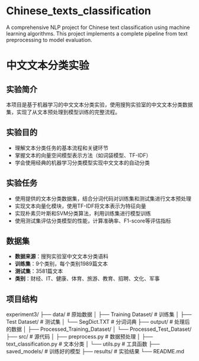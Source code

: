 # Chinese_texts_classification
A comprehensive NLP project for Chinese text classification using machine learning algorithms. This project implements a complete pipeline from text preprocessing to model evaluation.
# 中文文本分类实验

## 实验简介
本项目是基于机器学习的中文文本分类实验，使用搜狗实验室的中文文本分类数据集，实现了从文本预处理到模型训练的完整流程。

## 实验目的
- 理解文本分类任务的基本流程和关键环节
- 掌握文本的向量空间模型表示方法（如词袋模型、TF-IDF）
- 学会使用经典的机器学习分类模型实现中文文本的自动分类

## 实验任务
- 使用提供的文本分类数据集，结合分词代码对训练集和测试集进行文本预处理
- 实现文本向量化模块，使用TF-IDF将文本表示为特征向量
- 实现朴素贝叶斯和SVM分类算法，利用训练集进行模型训练
- 使用测试集评估分类模型的性能，计算准确率、F1-score等评估指标

## 数据集
- **数据来源**：搜狗实验室中文文本分类语料
- **训练集**：9个类别，每个类别1989篇文本
- **测试集**：3581篇文本
- **类别**：财经、IT、健康、体育、旅游、教育、招聘、文化、军事

## 项目结构
experiment3/
├── data/ # 原始数据
│ ├── Training Dataset/ # 训练集
│ ├── Test Dataset/ # 测试集
│ └── SegDict.TXT # 分词词典
├── output/ # 处理后的数据
│ ├── Processed_Training_Dataset/
│ └── Processed_Test_Dataset/
├── src/ # 源代码
│ ├── preprocess.py # 数据预处理
│ ├── text_classification.py # 文本分类
│ └── utils.py # 工具函数
├── saved_models/ # 训练好的模型
├── results/ # 实验结果
└── README.md
